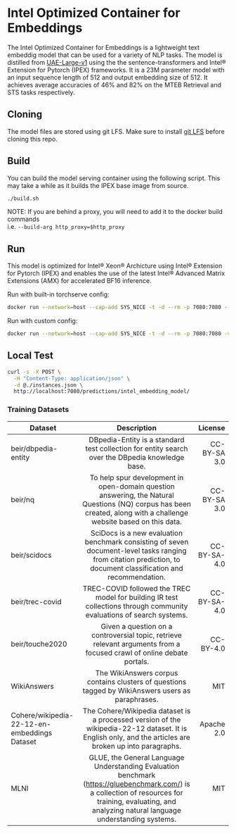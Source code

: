 # Intel Optimized Container for Embeddings
The Intel Optimized Container for Embeddings is a lightweight text embeddig model that can be used for a variety of NLP tasks. The model is distilled from [UAE-Large-v1](https://huggingface.co/WhereIsAI/UAE-Large-V1) using the the sentence-transformers and Intel&reg; Extension for Pytorch (IPEX) frameworks. It is a 23M parameter model with an input sequence length of 512 and output embedding size of 512. It achieves average accuracies of 46% and 82% on the MTEB Retrieval and STS tasks respectively.

## Cloning
The model files are stored using git LFS. Make sure to install [git LFS](https://github.com/git-lfs/git-lfs/blob/main/INSTALLING.md) before cloning this repo.


## Build
You can build the model serving container using the following script. This may take a while as it builds the IPEX base image from source.
```bash
./build.sh
```
NOTE: If you are behind a proxy, you will need to add it to the docker build commands \
i.e. ```--build-arg http_proxy=$http_proxy```
## Run
This model is optimized for Intel&reg; Xeon&reg; Archicture using Intel&reg; Extension for Pytorch (IPEX) and enables the use of the latest Intel&reg; Advanced Matrix Extensions (AMX) for accelerated BF16 inference.

Run with built-in torchserve config:
```bash
docker run --network=host --cap-add SYS_NICE -t -d --rm -p 7080:7080 --name=local_model intel-text-embedding:latest

```

Run with custom config:
```bash
docker run --network=host --cap-add SYS_NICE -t -d --rm -p 7080:7080 -v ./config.properties:/home/ubuntu/config.properties --name=local_model intel-text-embedding:latest
```

## Local Test
```bash
curl -s -X POST \
  -H "Content-Type: application/json" \
  -d @./instances.json \
  http://localhost:7080/predictions/intel_embedding_model/
```

### Training Datasets

| Dataset       | Description           | License  |
| ------------- |:-------------:| -----:|
| beir/dbpedia-entity      | DBpedia-Entity is a standard test collection for entity search over the DBpedia knowledge base.  | CC-BY-SA 3.0 |
| beir/nq      | To help spur development in open-domain question answering, the Natural Questions (NQ) corpus has been created, along with a challenge website based on this data.       |   CC-BY-SA 3.0 |
| beir/scidocs | SciDocs is a new evaluation benchmark consisting of seven document-level tasks ranging from citation prediction, to document classification and recommendation.       |    CC-BY-SA-4.0  |
| beir/trec-covid | TREC-COVID followed the TREC model for building IR test collections through community evaluations of search systems.       |  CC-BY-SA-4.0  |
| beir/touche2020 | Given a question on a controversial topic, retrieve relevant arguments from a focused crawl of online debate portals.      |    CC-BY-4.0  |
| WikiAnswers | The WikiAnswers corpus contains clusters of questions tagged by WikiAnswers users as paraphrases.       |    MIT |
| Cohere/wikipedia-22-12-en-embeddings Dataset  | The Cohere/Wikipedia dataset is a processed version of the wikipedia-22-12 dataset. It is English only, and the articles are broken up into paragraphs.       |    Apache 2.0  |
| MLNI  | GLUE, the General Language Understanding Evaluation benchmark (https://gluebenchmark.com/) is a collection of resources for training, evaluating, and analyzing natural language understanding systems.       |    MIT |
